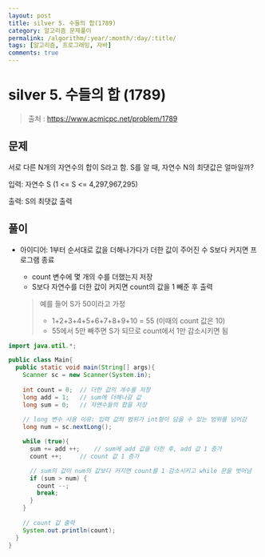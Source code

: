 ```yaml
---
layout: post
title: silver 5. 수들의 합(1789)
category: 알고리즘 문제풀이
permalink: /algorithm/:year/:month/:day/:title/
tags: [알고리즘, 프로그래밍, 자바]
comments: true
---
```

# silver 5. 수들의 합 (1789)
> 출처 : https://www.acmicpc.net/problem/1789



## 문제

서로 다른 N개의 자연수의 합이 S라고 함. S를 알 때, 자연수 N의 최댓값은 얼마일까?




입력: 자연수 S (1 <=  S <= 4,297,967,295)

출력: S의 최댓값 출력





## 풀이

- 아이디어: 1부터 순서대로 값을 더해나가다가 더한 값이 주어진 수 S보다 커지면 프로그램 종료

  - count 변수에 몇 개의 수를 더했는지 저장
  - S보다 자연수를 더한 값이 커지면 count의 값을 1 빼준 후 출력

  > 예를 들어 S가 50이라고 가정
  >
  > - 1+2+3+4+5+6+7+8+9+10 = 55 (이때의 count 값은 10)
  > - 55에서 5만 빼주면 S가 되므로 count에서 1만 감소시키면 됨


```java
import java.util.*;

public class Main{
  public static void main(String[] args){
    Scanner sc = new Scanner(System.in);
    
    int count = 0;	// 더한 값의 개수를 저장
    long add = 1;	// sum에 더해나갈 값
    long sum = 0;	// 자연수들의 합을 저장
    
    // long 변수 사용 이유: 입력 값의 범위가 int형이 담을 수 있는 범위를 넘어감
    long num = sc.nextLong();	

    while (true){
      sum += add ++;	// sum에 add 값을 더한 후, add 값 1 증가
      count ++;		// count 값 1 증가 

      // sum의 값이 num의 값보다 커지면 count를 1 감소시키고 while 문을 벗어남
      if (sum > num) {	
        count --;
        break;
      }
    }
      
    // count 값 출력
    System.out.println(count);
  }
}
```
